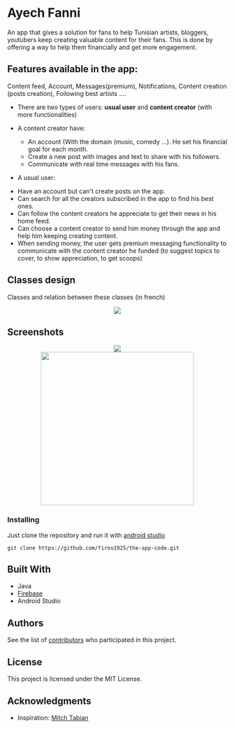 # Ayech Fanni

An app that gives a solution for fans to help Tunisian artists, bloggers, youtubers keep creating valuable content for their fans. This is done by offering a way to help them financially and get more engagement.

## Features available in the app:
Content feed, Account, Messages(premium), Notifications, Content creation (posts creation), Following best artists ....

* There are two types of users: **usual user** and **content creator** (with more functionalities)
* A content creator have:
  - An account (With the domain (music, comedy ...). He set his financial goal for each month. 
  - Create a new post with images and text to share with his followers.
  - Communicate with real time messages with his fans.
  
* A usual user:
 - Have an account but can't create posts on the app.
 - Can search for all the creators subscribed in the app to find his best ones.
 - Can follow the content creators he appreciate to get their news in his home feed.
 - Can choose a content creator to send him money through the app and help him keeping creating content.
 - When sending money, the user gets premium messaging functionality to communicate with the content creator he funded (to suggest topics to cover, to show appreciation, to get scoops)

  
## Classes design
Classes and relation between these classes (in french)

<p align="center">
  <img src="https://i.ibb.co/FHrdZmX/Screenshot-2020-05-09-at-17-56-17.png"/>
  <br/>
</p>

## Screenshots

<p align="center">
  <img src="https://i.ibb.co/c2x0NgW/Screenshot-2020-05-09-at-18-29-35.png height="350px"/>
  <br/>
  <img src="https://i.ibb.co/gy4ddQ3/Screenshot-2020-05-09-at-18-29-45.png" height="350px"/>
  <br/>
</p>

### Installing

Just clone the repository and run it with [android studio](https://developer.android.com/studio/)

```
git clone https://github.com/firou1925/the-app-code.git
```

## Built With

* Java
* [Firebase](https://firebase.google.com/) 
* Android Studio

## Authors

See the list of [contributors](https://github.com/firou1925/the-app-code/graphs/contributors) who participated in this project.

## License

This project is licensed under the MIT License.

## Acknowledgments

* Inspiration: [Mitch Tabian](https://www.youtube.com/channel/UCoNZZLhPuuRteu02rh7bzsw)
